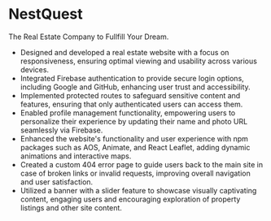 # NestQuest

The Real Estate Company to Fullfill Your Dream.

- Designed and developed a real estate website with a focus on responsiveness, ensuring optimal viewing and usability across various devices.
- Integrated Firebase authentication to provide secure login options, including Google and GitHub, enhancing user trust and accessibility.
- Implemented protected routes to safeguard sensitive content and features, ensuring that only authenticated users can access them.
- Enabled profile management functionality, empowering users to personalize their experience by updating their name and photo URL seamlessly via Firebase.
- Enhanced the website's functionality and user experience with npm packages such as AOS, Animate, and React Leaflet, adding dynamic animations and interactive maps.
- Created a custom 404 error page to guide users back to the main site in case of broken links or invalid requests, improving overall navigation and user satisfaction.
- Utilized a banner with a slider feature to showcase visually captivating content, engaging users and encouraging exploration of property listings and other site content.
